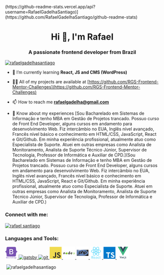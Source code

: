<div>
    (https://github-readme-stats.vercel.app/api?username=RafaelGadelhaSantiago)](https://github.com/RafaelGadelhaSantiago/github-readme-stats)
</div>
<h1 align="center">Hi 👋, I'm Rafael</h1>
<h3 align="center">A passionate frontend developer from Brazil</h3>

<p align="left"> <a href="https://github.com/ryo-ma/github-profile-trophy"><img src="https://github-profile-trophy.vercel.app/?username=rafaelgadelhasantiago" alt="rafaelgadelhasantiago" /></a> </p>

- 🌱 I’m currently learning **React, JS and CMS (WordPress)**

- 👨‍💻 All of my projects are available at [https://github.com/RGS-Frontend-Mentor-Challenges](https://github.com/RGS-Frontend-Mentor-Challenges)

- 📫 How to reach me **rafaelgadelha@gmail.com**

- 📄 Know about my experiences [Sou Bacharelado em Sistemas de Informação e tenho MBA em Gestão de Projetos trancado. Possuo curso de Front End Developer, alguns cursos em andamento para desenvolvimento Web. Fiz intercâmbio no EUA, Inglês nível avançado, Francês nível básico e conhecimento em HTML/CSS, JavaScript, React e Git/Github. Em minha experiência profissional, atualmente atuo como Especialista de Suporte. Atuei em outras empresas como Analista de Monitoramento, Analista de Suporte Técnico Júnior, Supervisor de Tecnologia, Professor de Informática e Auxiliar de CPD.](Sou Bacharelado em Sistemas de Informação e tenho MBA em Gestão de Projetos trancado. Possuo curso de Front End Developer, alguns cursos em andamento para desenvolvimento Web. Fiz intercâmbio no EUA, Inglês nível avançado, Francês nível básico e conhecimento em HTML/CSS, JavaScript, React e Git/Github. Em minha experiência profissional, atualmente atuo como Especialista de Suporte. Atuei em outras empresas como Analista de Monitoramento, Analista de Suporte Técnico Júnior, Supervisor de Tecnologia, Professor de Informática e Auxiliar de CPD.)

<h3 align="left">Connect with me:</h3>
<p align="left">
<a href="https://linkedin.com/in/rafael santiago" target="blank"><img align="center" src="https://raw.githubusercontent.com/rahuldkjain/github-profile-readme-generator/master/src/images/icons/Social/linked-in-alt.svg" alt="rafael santiago" height="30" width="40" /></a>
</p>

<h3 align="left">Languages and Tools:</h3>
<p align="left"> <a href="https://getbootstrap.com" target="_blank" rel="noreferrer"> <img src="https://raw.githubusercontent.com/devicons/devicon/master/icons/bootstrap/bootstrap-plain-wordmark.svg" alt="bootstrap" width="40" height="40"/> </a> <a href="https://www.gatsbyjs.com/" target="_blank" rel="noreferrer"> <img src="https://www.vectorlogo.zone/logos/gatsbyjs/gatsbyjs-icon.svg" alt="gatsby" width="40" height="40"/> </a> <a href="https://git-scm.com/" target="_blank" rel="noreferrer"> <img src="https://www.vectorlogo.zone/logos/git-scm/git-scm-icon.svg" alt="git" width="40" height="40"/> </a> <a href="https://developer.mozilla.org/en-US/docs/Web/JavaScript" target="_blank" rel="noreferrer"> <img src="https://raw.githubusercontent.com/devicons/devicon/master/icons/javascript/javascript-original.svg" alt="javascript" width="40" height="40"/> </a> <a href="https://nodejs.org" target="_blank" rel="noreferrer"> <img src="https://raw.githubusercontent.com/devicons/devicon/master/icons/nodejs/nodejs-original-wordmark.svg" alt="nodejs" width="40" height="40"/> </a> <a href="https://www.php.net" target="_blank" rel="noreferrer"> <img src="https://raw.githubusercontent.com/devicons/devicon/master/icons/php/php-original.svg" alt="php" width="40" height="40"/> </a> <a href="https://reactjs.org/" target="_blank" rel="noreferrer"> <img src="https://raw.githubusercontent.com/devicons/devicon/master/icons/react/react-original-wordmark.svg" alt="react" width="40" height="40"/> </a> <a href="https://www.typescriptlang.org/" target="_blank" rel="noreferrer"> <img src="https://raw.githubusercontent.com/devicons/devicon/master/icons/typescript/typescript-original.svg" alt="typescript" width="40" height="40"/> </a> <a href="https://vuejs.org/" target="_blank" rel="noreferrer"> <img src="https://raw.githubusercontent.com/devicons/devicon/master/icons/vuejs/vuejs-original-wordmark.svg" alt="vuejs" width="40" height="40"/> </a> </p>

<p>&nbsp;<img align="center" src="https://github-readme-stats.vercel.app/api?username=rafaelgadelhasantiago&show_icons=true&locale=en" alt="rafaelgadelhasantiago" /></p>

